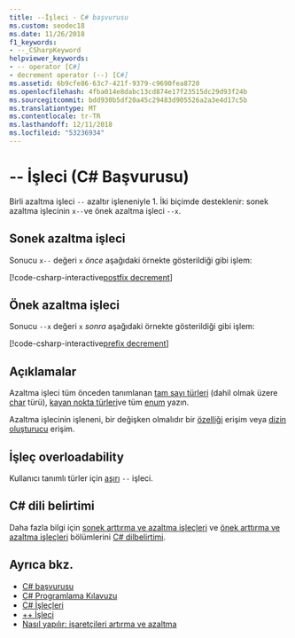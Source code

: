 ```yaml
---
title: --İşleci - C# başvurusu
ms.custom: seodec18
ms.date: 11/26/2018
f1_keywords:
- --_CSharpKeyword
helpviewer_keywords:
- -- operator [C#]
- decrement operator (--) [C#]
ms.assetid: 6b9cfe86-63c7-421f-9379-c9690fea8720
ms.openlocfilehash: 4fba014e8dabc13cd874e17f23515dc29d93f24b
ms.sourcegitcommit: bdd930b5df20a45c29483d905526a2a3e4d17c5b
ms.translationtype: MT
ms.contentlocale: tr-TR
ms.lasthandoff: 12/11/2018
ms.locfileid: "53236934"
---
```

# <a name="---operator-c-reference"></a>-- İşleci (C# Başvurusu)

Birli azaltma işleci `--` azaltır işleneniyle 1. İki biçimde desteklenir: sonek azaltma işlecinin `x--`ve önek azaltma işleci `--x`.

## <a name="postfix-decrement-operator"></a>Sonek azaltma işleci

Sonucu `x--` değeri `x` *önce* aşağıdaki örnekte gösterildiği gibi işlem:

[!code-csharp-interactive[postfix decrement](~/samples/snippets/csharp/language-reference/operators/DecrementAndIncrementExamples.cs#PostfixDecrement)]

## <a name="prefix-decrement-operator"></a>Önek azaltma işleci

Sonucu `--x` değeri `x` *sonra* aşağıdaki örnekte gösterildiği gibi işlem:

[!code-csharp-interactive[prefix decrement](~/samples/snippets/csharp/language-reference/operators/DecrementAndIncrementExamples.cs#PrefixDecrement)]

## <a name="remarks"></a>Açıklamalar

Azaltma işleci tüm önceden tanımlanan [tam sayı türleri](../keywords/integral-types-table.md) (dahil olmak üzere [char](../keywords/char.md) türü), [kayan nokta türleri](../keywords/floating-point-types-table.md)ve tüm [enum](../keywords/enum.md) yazın.

Azaltma işlecinin işleneni, bir değişken olmalıdır bir [özelliği](../../programming-guide/classes-and-structs/properties.md) erişim veya [dizin oluşturucu](../../../csharp/programming-guide/indexers/index.md) erişim.

## <a name="operator-overloadability"></a>İşleç overloadability

Kullanıcı tanımlı türler için [aşırı](../keywords/operator.md) `--` işleci.

## <a name="c-language-specification"></a>C# dili belirtimi

Daha fazla bilgi için [sonek arttırma ve azaltma işleçleri](~/_csharplang/spec/expressions.md#postfix-increment-and-decrement-operators) ve [önek arttırma ve azaltma işleçleri](~/_csharplang/spec/expressions.md#prefix-increment-and-decrement-operators) bölümlerini [ C# dilbelirtimi](../language-specification/index.md).

## <a name="see-also"></a>Ayrıca bkz.

- [C# başvurusu](../index.md)
- [C# Programlama Kılavuzu](../../programming-guide/index.md)
- [C# İşleçleri](index.md)
- [++ İşleci](increment-operator.md)
- [Nasıl yapılır: işaretçileri artırma ve azaltma](../../programming-guide/unsafe-code-pointers/how-to-increment-and-decrement-pointers.md)
